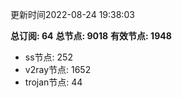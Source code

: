 更新时间2022-08-24 19:38:03

**总订阅: 64**
**总节点: 9018**
**有效节点: 1948**
- ss节点: 252
- v2ray节点: 1652
- trojan节点: 44
